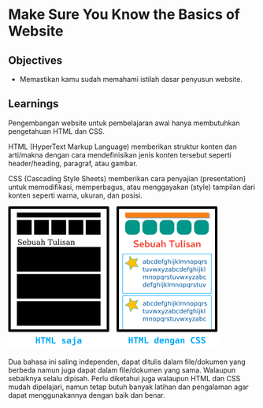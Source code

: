 # Make Sure You Know the Basics of Website

## Objectives

- Memastikan kamu sudah memahami istilah dasar penyusun website.

## Learnings

Pengembangan website untuk pembelajaran awal hanya membutuhkan pengetahuan HTML dan CSS.

HTML (HyperText Markup Language) memberikan struktur konten dan arti/makna dengan cara mendefinisikan jenis konten tersebut seperti header/heading, paragraf, atau gambar.

CSS (Cascading Style Sheets) memberikan cara penyajian (presentation) untuk memodifikasi, memperbagus, atau menggayakan (style) tampilan dari konten seperti warna, ukuran, dan posisi.

![HTML dan CSS](assets/html-css.png)

Dua bahasa ini saling independen, dapat ditulis dalam file/dokumen yang berbeda namun juga dapat dalam file/dokumen yang sama. Walaupun sebaiknya selalu dipisah. Perlu diketahui juga walaupun HTML dan CSS mudah dipelajari, namun tetap butuh banyak latihan dan pengalaman agar dapat menggunakannya dengan baik dan benar.
